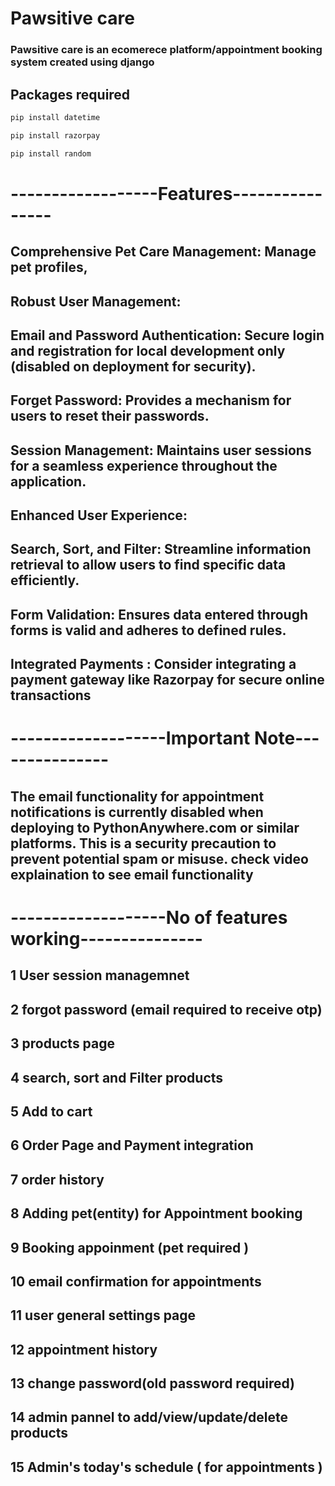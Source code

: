 # Pawsitive care 

### Pawsitive care is an ecomerece platform/appointment booking system created using django 

## Packages required 



```bash
pip install datetime 
```
```bash
pip install razorpay
```
```bash
pip install random
```
# ------------------Features---------------- 

## Comprehensive Pet Care Management: Manage pet profiles, 
## Robust User Management:
## Email and Password Authentication: Secure login and registration for local development only (disabled on deployment for security).
## Forget Password: Provides a mechanism for users to reset their passwords.
## Session Management: Maintains user sessions for a seamless experience throughout the application.
## Enhanced User Experience:
## Search, Sort, and Filter: Streamline information retrieval to allow users to find specific data efficiently.
## Form Validation: Ensures data entered through forms is valid and adheres to defined rules.
## Integrated Payments : Consider integrating a payment gateway like Razorpay for secure online transactions


# -------------------Important Note---------------
## The email functionality for appointment notifications is currently disabled when deploying to PythonAnywhere.com or similar platforms. This is a security precaution to prevent potential spam or misuse. check video explaination to see email functionality

# -------------------No of features working---------------
## 1 User session managemnet 
## 2 forgot password (email required to receive otp)
## 3 products page
## 4 search, sort and Filter products 
## 5 Add to cart 
## 6 Order Page and Payment integration 
## 7 order history 
## 8 Adding pet(entity) for Appointment booking 
## 9 Booking appoinment (pet required ) 
## 10 email confirmation for appointments 
## 11 user general settings page 
## 12 appointment history 
## 13 change password(old password required)
## 14 admin pannel to add/view/update/delete products 
## 15 Admin's today's schedule ( for appointments )



